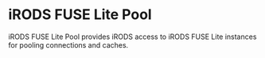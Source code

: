 # iRODS FUSE Lite Pool

iRODS FUSE Lite Pool provides iRODS access to iRODS FUSE Lite instances for pooling connections and caches.


